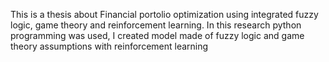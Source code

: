 This is a thesis about Financial portolio optimization using integrated fuzzy logic, game theory and reinforcement learning. 
In this research python programming was used, I created model made of fuzzy logic and game theory assumptions with reinforcement learning 
